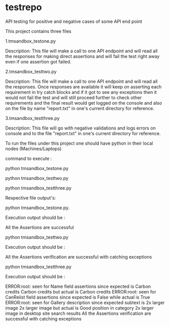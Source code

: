 # testrepo
API testing for positive and negative cases of some API end point

This project contains three files

1.tmsandbox_testone.py

Description:
This file will make a call to one API endpoint and will read all the responses for making direct assertions and will fail the test right away even if one assertion got failed.

2.tmsandbox_testtwo.py

Description:
This file will make a call to one API endpoint and will read all the responses.
Once responses are available it will keep on asserting each requirement in try catch blocks and if it got to see any exceptions then it would not fail the test and will still proceed further to check other requirements and the final result would get logged on the console and also on the file by name "report.txt" in one's current directory for reference.

3.tmsandbox_testthree.py

Description:
This file will go with negative validations and logs errors on console and to the file "report.txt" in one's current directory for reference.



To run the files under this project one should have python in their local nodes (Machines/Laptops)

command to execute :

python tmsandbox_testone.py

python tmsandbox_testtwo.py

python tmsandbox_testthree.py



Respective file output's:

python tmsandbox_testone.py.

Execution output should be :

All the Assertions are successful


python tmsandbox_testtwo.py

Execution output should be :

All the Assertions verification are successful with catching exceptions



python tmsandbox_testthree.py

Execution output should be :

ERROR:root: seen for Name field assertions since expected is Carbon credits Carbon credits but actual is Carbon credits
ERROR:root: seen for CanRelist field assertions since expected is False while actual is True
ERROR:root: seen for Gallery description since expected subtext is 2x larger image 2x larger image but actual is Good position in category 
2x larger image in desktop site search results
All the Assertions verification are successful with catching exceptions



